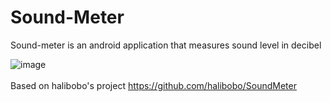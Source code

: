 # Sound-Meter
Sound-meter is an android application that measures sound level in decibel<br/>

![image](https://github.com/jeff2900/Sound-Meter/blob/master/screenshots/sm_en.jpg)<br>
<br/>
Based on halibobo's project
https://github.com/halibobo/SoundMeter<br/>
